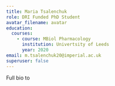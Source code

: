 ```yaml
---
title: Maria Tsalenchuk
role: DRI Funded PhD Student
avatar_filename: avatar
education:
  courses:
    - course: MBiol Pharmacology
      institution: Univertsity of Leeds
      year: 2020
email: m.tsalenchuk20@imperial.ac.uk
superuser: false
---
```

Full bio to